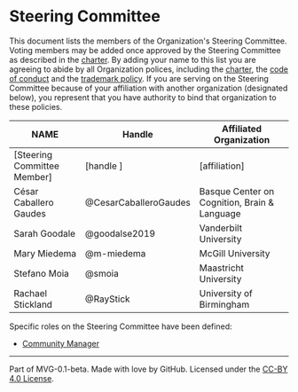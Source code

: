 # Steering Committee

This document lists the members of the Organization's Steering Committee. Voting members may be added once approved by the Steering Committee as described in the [charter](./CHARTER.md). By adding your name to this list you are agreeing to abide by all Organization polices, including the [charter](./CHARTER.md), the [code of conduct](./CODE-OF-CONDUCT.md) and the [trademark policy](./TRADEMARKS.md). If you are serving on the Steering Committee because of your affiliation with another organization (designated below), you represent that you have authority to bind that organization to these policies.

| **NAME** | **Handle** | **Affiliated Organization** |
| --- | --- | --- |
| [Steering Committee Member] | [handle ] | [affiliation] |
| César Caballero Gaudes | @CesarCaballeroGaudes | Basque Center on Cognition, Brain & Language |
| Sarah Goodale | @goodalse2019 | Vanderbilt University |
| Mary Miedema | @m-miedema | McGill University |
| Stefano Moia | @smoia | Maastricht University |
| Rachael Stickland | @RayStick | University of Birmingham |

Specific roles on the Steering Committee have been defined:
- [Community Manager](ROLE-Community-Manager.md)

---
Part of MVG-0.1-beta.
Made with love by GitHub. Licensed under the [CC-BY 4.0 License](https://creativecommons.org/licenses/by/4.0/).
